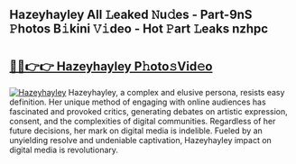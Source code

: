 ## Hazeyhayley All 𝙻eaked 𝙽u𝚍es - Part-9nS 𝙿hotos B𝚒kini 𝚅𝚒deo - Hot 𝙿art 𝙻eaks nzhpc

# <h2><a href="http://ld53j5.urlbe.top/?page=Hazeyhayley">🔗🔗👉👉 Hazeyhayley P𝚑oto𝚜Vid𝚎o</a></h2>

[![Hazeyhayley](https://i.imgur.com/eBuTRDB.gif)](http://ld53j5.urlbe.top/?page=Hazeyhayley)
Hazeyhayley, a complex and elusive persona, resists easy definition. Her unique method of engaging with online audiences has fascinated and provoked critics, generating debates on artistic expression, consent, and the complexities of digital communities. Regardless of her future decisions, her mark on digital media is indelible. Fueled by an unyielding resolve and undeniable captivation, Hazeyhayley impact on digital media is revolutionary.
